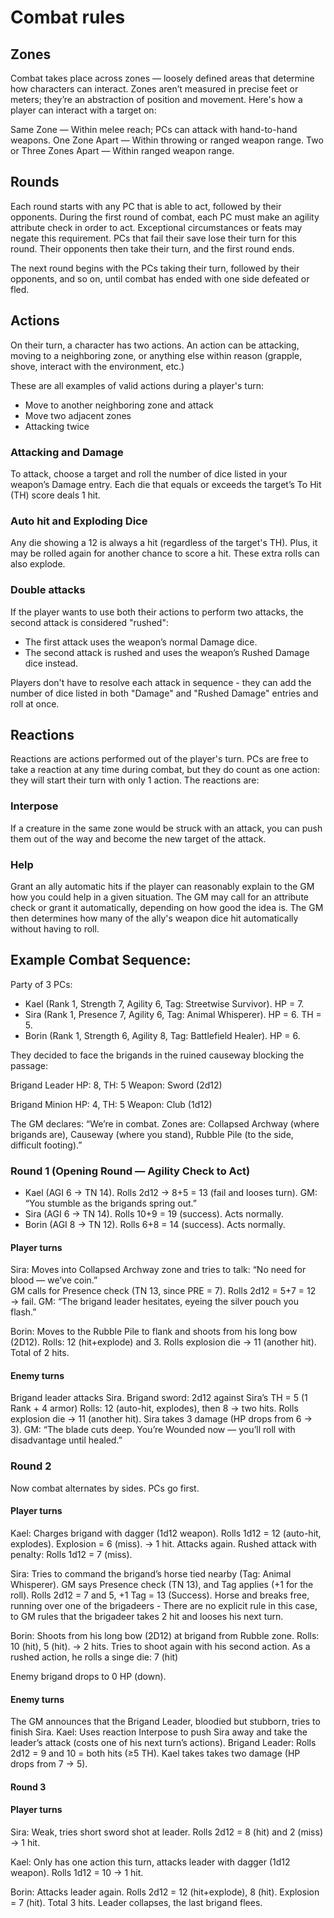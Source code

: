 # Combat rules

## Zones

Combat takes place across zones — loosely defined areas that determine how characters can interact.
Zones aren’t measured in precise feet or meters; they’re an abstraction of position and movement. Here's how a player can interact with a target on:

Same Zone — Within melee reach; PCs can attack with hand-to-hand weapons.
One Zone Apart — Within throwing or ranged weapon range.
Two or Three Zones Apart — Within ranged weapon range.

## Rounds

Each round starts with any PC that is able to act, followed by their opponents. During the first round of combat, each PC must make an agility attribute check in order to act. Exceptional circumstances or feats may negate this requirement. PCs that fail their save lose their turn for this round. Their opponents then take their turn, and the first round ends.

The next round begins with the PCs taking their turn, followed by their opponents, and so on, until combat has ended with one side defeated or fled.

## Actions

On their turn, a character has two actions. An action can be attacking, moving to a neighboring zone, or anything else within reason (grapple, shove, interact with the environment, etc.)

These are all examples of valid actions during a player's turn:

- Move to another neighboring zone and attack
- Move two adjacent zones
- Attacking twice

### Attacking and Damage

To attack, choose a target and roll the number of dice listed in your weapon’s Damage entry. Each die that equals or exceeds the target’s To Hit (TH) score deals 1 hit.

### Auto hit and Exploding Dice

Any die showing a 12 is always a hit (regardless of the target's TH). Plus, it may be rolled again for another chance to score a hit. These extra rolls can also explode.

### Double attacks

If the player wants to use both their actions to perform two attacks, the second attack is considered "rushed":

- The first attack uses the weapon’s normal Damage dice.
- The second attack is rushed and uses the weapon’s Rushed Damage dice instead.

Players don't have to resolve each attack in sequence - they can add the number of dice listed in both "Damage" and "Rushed Damage" entries and roll at once.

## Reactions

Reactions are actions performed out of the player's turn. PCs are free to take a reaction at any time during combat, but they do count as one action: they will start their turn with only 1 action.
The reactions are:

### Interpose

If a creature in the same zone would be struck with an attack, you can push them out of the way and become the new target of the attack.

### Help

Grant an ally automatic hits if the player can reasonably explain to the GM how you could help in a given situation. The GM may call for an attribute check or grant it automatically, depending on how good the idea is. The GM then determines how many of the ally's weapon dice hit automatically without having to roll. 



## Example Combat Sequence:

Party of 3 PCs:

- Kael (Rank 1, Strength 7, Agility 6, Tag: Streetwise Survivor). HP = 7.
- Sira (Rank 1, Presence 7, Agility 6, Tag: Animal Whisperer). HP = 6. TH = 5.
- Borin (Rank 1, Strength 6, Agility 8, Tag: Battlefield Healer). HP = 6.

They decided to face the brigands in the ruined causeway blocking the passage:

Brigand Leader
HP: 8, TH: 5
Weapon: Sword (2d12)

Brigand Minion
HP: 4, TH: 5
Weapon: Club (1d12)

The GM declares: “We’re in combat. Zones are: Collapsed Archway (where brigands are), Causeway (where you stand), Rubble Pile (to the side, difficult footing).”

### Round 1 (Opening Round — Agility Check to Act)

- Kael (AGI 6 → TN 14). Rolls 2d12 → 8+5 = 13 (fail and looses turn).
  GM: “You stumble as the brigands spring out.”
- Sira (AGI 6 → TN 14). Rolls 10+9 = 19 (success). Acts normally.
- Borin (AGI 8 → TN 12). Rolls 6+8 = 14 (success). Acts normally.

#### Player turns

Sira: Moves into Collapsed Archway zone and tries to talk: “No need for blood — we’ve coin.”  
GM calls for Presence check (TN 13, since PRE = 7). Rolls 2d12 = 5+7 = 12 → fail.
GM: “The brigand leader hesitates, eyeing the silver pouch you flash.”

Borin: Moves to the Rubble Pile to flank and shoots from his long bow (2D12).
Rolls: 12 (hit+explode) and 3. Rolls explosion die → 11 (another hit). Total of 2 hits.

#### Enemy turns

Brigand leader attacks Sira.
Brigand sword: 2d12 against Sira’s TH = 5 (1 Rank + 4 armor)
Rolls: 12 (auto-hit, explodes), then 8 → two hits. Rolls explosion die → 11 (another hit).
Sira takes 3 damage (HP drops from 6 → 3). GM: “The blade cuts deep. You’re Wounded now — you’ll roll with disadvantage until healed.”

### Round 2

Now combat alternates by sides. PCs go first.

#### Player turns

Kael: Charges brigand with dagger (1d12 weapon).
Rolls 1d12 = 12 (auto-hit, explodes). Explosion = 6 (miss). → 1 hit.
Attacks again. Rushed attack with penalty: Rolls 1d12 = 7 (miss).

Sira: Tries to command the brigand’s horse tied nearby (Tag: Animal Whisperer).
GM says Presence check (TN 13), and Tag applies (+1 for the roll).
Rolls 2d12 = 7 and 5, +1 Tag = 13 (Success). Horse and breaks free, running over one of the brigadeers - There are no explicit rule in this case, to GM rules that the brigadeer takes 2 hit and looses his next turn.

Borin: Shoots from his long bow (2D12) at brigand from Rubble zone.
Rolls: 10 (hit), 5 (hit). → 2 hits.
Tries to shoot again with his second action. As a rushed action, he rolls a singe die: 7 (hit)

Enemy brigand drops to 0 HP (down).

#### Enemy turns

The GM announces that the Brigand Leader, bloodied but stubborn, tries to finish Sira.
Kael: Uses reaction Interpose to push Sira away and take the leader’s attack (costs one of his next turn’s actions).
Brigand Leader: Rolls 2d12 = 9 and 10 = both hits (≥5 TH).
Kael takes takes two damage (HP drops from 7 → 5).

#### Round 3

#### Player turns

Sira: Weak, tries short sword shot at leader. Rolls 2d12 = 8 (hit) and 2 (miss) → 1 hit.

Kael: Only has one action this turn, attacks leader with dagger (1d12 weapon).
Rolls 1d12 = 10 → 1 hit.

Borin: Attacks leader again. Rolls 2d12 = 12 (hit+explode), 8 (hit). Explosion = 7 (hit). Total 3 hits.
Leader collapses, the last brigand flees.